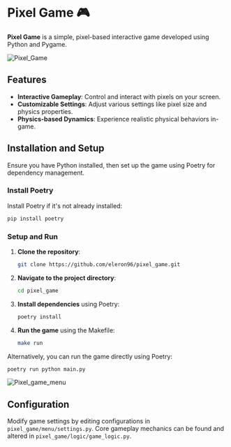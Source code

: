 
# Pixel Game 🎮

**Pixel Game** is a simple, pixel-based interactive game developed using Python and Pygame.

![Pixel_Game](https://i.imgur.com/Y7KrBpz.gif)

## Features

- **Interactive Gameplay**: Control and interact with pixels on your screen.
- **Customizable Settings**: Adjust various settings like pixel size and physics properties.
- **Physics-based Dynamics**: Experience realistic physical behaviors in-game.

## Installation and Setup

Ensure you have Python installed, then set up the game using Poetry for dependency management.

### Install Poetry

Install Poetry if it's not already installed:

```bash
pip install poetry
```

### Setup and Run

1. **Clone the repository**:
   ```bash
   git clone https://github.com/eleron96/pixel_game.git
   ```
2. **Navigate to the project directory**:
   ```bash
   cd pixel_game
   ```
3. **Install dependencies** using Poetry:
   ```bash
   poetry install
   ```
4. **Run the game** using the Makefile:
   ```bash
   make run
   ```

Alternatively, you can run the game directly using Poetry:
```bash
poetry run python main.py
```

![Pixel_game_menu](https://i.imgur.com/KJEZ0bI.gif)

## Configuration

Modify game settings by editing configurations in `pixel_game/menu/settings.py`. Core gameplay mechanics can be found and altered in `pixel_game/logic/game_logic.py`.

